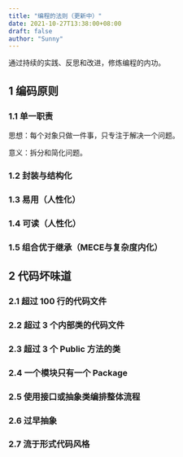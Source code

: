 ```yaml
---
title: "编程的法则（更新中）"
date: 2021-10-27T13:38:00+08:00
draft: false
author: "Sunny"
---
```


通过持续的实践、反思和改进，修炼编程的内功。

## 1 编码原则

### 1.1 单一职责

思想：每个对象只做一件事，只专注于解决一个问题。

意义：拆分和简化问题。

### 1.2 封装与结构化

### 1.3 易用（人性化）

### 1.4 可读（人性化）

### 1.5 组合优于继承（MECE与复杂度内化）

## 2 代码坏味道

### 2.1 超过 100 行的代码文件

### 2.2 超过 3 个内部类的代码文件

### 2.3 超过 3 个 Public 方法的类

### 2.4 一个模块只有一个 Package

### 2.5 使用接口或抽象类编排整体流程

### 2.6 过早抽象

### 2.7 流于形式代码风格

